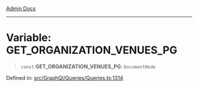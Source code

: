 [Admin Docs](/)

---

# Variable: GET_ORGANIZATION_VENUES_PG

> `const` **GET_ORGANIZATION_VENUES_PG**: `DocumentNode`

Defined in: [src/GraphQl/Queries/Queries.ts:1314](https://github.com/PalisadoesFoundation/talawa-admin/blob/main/src/GraphQl/Queries/Queries.ts#L1314)
